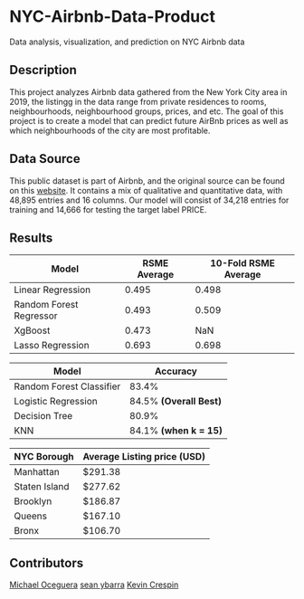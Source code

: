 # NYC-Airbnb-Data-Product
Data analysis, visualization, and prediction on NYC Airbnb data

## Description

This project analyzes Airbnb data gathered from the New York City area in 2019, the listingg in the data range from private residences to rooms, neighbourhoods, neighbourhood groups, prices, and etc. The goal of this project is to create a model that can predict future AirBnb prices as well as which neighbourhoods of the city are most profitable.

## Data Source

This public dataset is part of Airbnb, and the original source can be found on this [website](http://insideairbnb.com/).
It contains a mix of qualitative and quantitative data, with 48,895 entries and 16 columns.
Our model will consist of 34,218 entries for training and 14,666 for testing the target label PRICE.

## Results

| Model  | RSME Average | 10-Fold RSME Average |
| ------------- | ------------- |------------- |
| Linear Regression  | 0.495  | 0.498  |
| Random Forest Regressor  | 0.493  | 0.509  |
| XgBoost  | 0.473  | NaN  |
| Lasso Regression  | 0.693  |  0.698  |

| Model  | Accuracy |
| ------------- | ------------- |
| Random Forest Classifier  | 83.4%  |
| Logistic Regression  | 84.5% **(Overall Best)**  |
| Decision Tree  | 80.9%  |
| KNN  | 84.1% **(when k = 15)**  |

| NYC Borough  | Average Listing price (USD) |
| ------------- | ------------- |
| Manhattan  | $291.38  |
| Staten Island  | $277.62  |
| Brooklyn  | $186.87 |
| Queens  | $167.10  |
| Bronx  | $106.70  |

## Contributors

[Michael Oceguera](https://github.com/syntaxmike)
[sean ybarra](https://github.com/seanybarra)
[Kevin Crespin](https://github.com/KevinCrespin)



